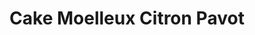 ---
layout: recette
categories: [recettes]
hidden: true
lang: fr
title: Cake Moelleux Citron Pavot
type: sucre
ingredients: 
  - nom: oeufs 
    qte: 4
  - nom: farine
    qte: 150
    unite: gr
  - nom: beurre mou
    qte: 80
    unite: gr
  - nom: sucre
    qte: 130
    unite: gr
  - nom: graines de pavot
    qte: 10
    unite: gr
  - nom: levure
    qte: 11
    unite: gr
  - nom: petits citrons
    qte: 2
preconditions:
  - Le beurre et les oeufs doivent être à température ambiante
  - Préchauffer le four à 180°C
etapes:
  - label: Préambule
    details:
      - Séparer les blancs des jaunes
      - Zester les citrons
      - Presser les citrons
  - label: Préparation
    details:
      - Blanchir les jaunes avec le sucre
      - Ajouter le jus de citron
      - Ajouter le beurre fondu
      - Tamiser la farine et la levure sur la préparation
      - Mélanger doucement avec une spatule
      - Ajouter les zestes de citron (à souhait)
      - Monter les blancs en neige
      - Les incorporer à la préparation en deux fois
      - Beurrer et fariner le moule puis y ajouter la préparation
materiel:
  - moule à cake
  - batteur électrique
cuisson: 
  - Cuire 30 minutes à 180°C
  - Vérifier que le gâteau est cuit avec la pointe d'un couteau
notes:
  - À l'ajout du beurre, la préparation va changer de texture, c'est normal, tout va bien
---